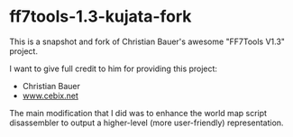 # ff7tools-1.3-kujata-fork

This is a snapshot and fork of Christian Bauer's awesome "FF7Tools V1.3" project.

I want to give full credit to him for providing this project:
- Christian Bauer
- www.cebix.net

The main modification that I did was to enhance the world map script disassembler to output a higher-level (more user-friendly) representation.

